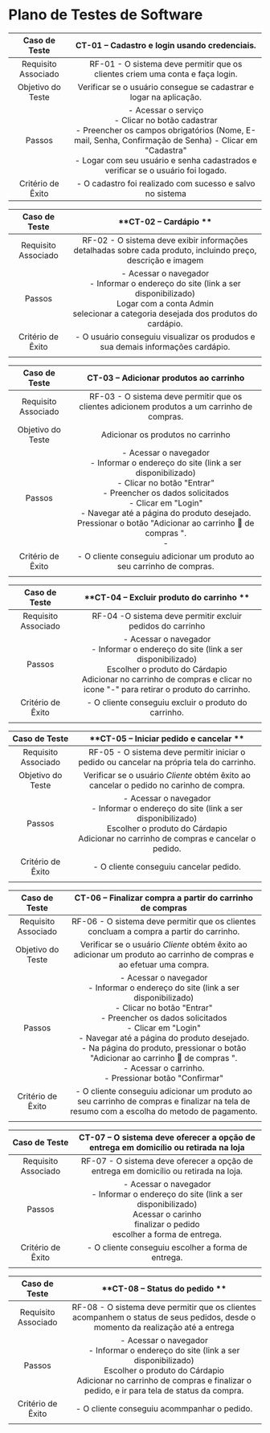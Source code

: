 # Plano de Testes de Software

| **Caso de Teste** 	| **CT-01 – Cadastro e login usando credenciais.** 	|
|:---:	|:---:	|
|	Requisito Associado 	| RF-01 - O sistema deve permitir que os clientes criem uma conta e faça login. |
| Objetivo do Teste 	| Verificar se o usuário consegue se cadastrar e logar na aplicação. |
| Passos 	| - Acessar o serviço <br> - Clicar no botão cadastrar <br> - Preencher os campos obrigatórios (Nome, E-mail, Senha, Confirmação de Senha)  - Clicar em "Cadastra" <br> - Logar com seu usuário e senha cadastrados e verificar se o usuário foi logado.|
|Critério de Êxito | - O cadastro foi realizado com sucesso e salvo no sistema |


| **Caso de Teste** 	| **CT-02 – Cardápio **	|
|:---:	|:---:	|
|Requisito Associado | RF-02 - O sistema deve exibir informações detalhadas sobre cada produto, incluindo preço, descrição e imagem |
| Passos 	| - Acessar o navegador <br> - Informar o endereço do site (link a ser disponibilizado) <br> Logar com a conta Admin <br> selecionar a categoria desejada dos produtos do cardápio.   |
|Critério de Êxito | - O usuário conseguiu visualizar os produdos e sua demais informações cardápio. |
|  	|  	|

| **Caso de Teste** 	| **CT-03 – Adicionar produtos ao carrinho**	|
|:---:	|:---:	|
|Requisito Associado | RF-03 - O sistema deve permitir que os clientes adicionem produtos a um carrinho de compras. |
| Objetivo do Teste 	| Adicionar os produtos no carrinho |
| Passos 	| - Acessar o navegador <br> - Informar o endereço do site (link a ser disponibilizado)<br> - Clicar no botão "Entrar" <br> - Preencher os dados solicitados <br> - Clicar em "Login" <br> - Navegar até a página do produto desejado. Pressionar o botão "Adicionar ao carrinho 🛒 de compras ". <br> - |
|Critério de Êxito | - O cliente conseguiu adicionar um produto ao seu carrinho de compras. |
|  	|  	|

| **Caso de Teste** 	| **CT-04 – Excluir produto do carrinho **	|
|:---:	|:---:	|
|Requisito Associado | RF-04 -O sistema deve permitir excluir pedidos do carrinho	| Verificar se o usuário *Cliente* obtém êxito para excluir produto do carrinho. |
| Passos 	| - Acessar o navegador <br> - Informar o endereço do site (link a ser disponibilizado) <br> Escolher o produto do Cárdapio <br> Adicionar  no carrinho de compras e clicar no icone "-" para retirar o produto do carrinho. |
|Critério de Êxito | - O cliente conseguiu excluir o produto do carrinho. |
|  	|  	|

| **Caso de Teste** 	| **CT-05 – Iniciar pedido e cancelar **	|
|:---:	|:---:	|
|Requisito Associado | RF-05 - O sistema deve permitir iniciar o pedido ou cancelar na própria tela do carrinho. |
| Objetivo do Teste 	| Verificar se o usuário *Cliente* obtém êxito ao cancelar o pedido  no carinho de compra. |
| Passos 	| - Acessar o navegador <br> - Informar o endereço do site (link a ser disponibilizado) <br> Escolher o produto do Cárdapio <br> Adicionar  no carrinho de compras e cancelar o pedido.   |
|Critério de Êxito | - O cliente conseguiu cancelar pedido. |
|  	|  	|

| **Caso de Teste** 	| **CT-06 – Finalizar compra a partir do carrinho de compras**	|
|:---:	|:---:	|
|Requisito Associado | RF-06 -  O sistema deve permitir que os clientes concluam a compra a partir do carrinho.| 
| Objetivo do Teste 	| Verificar se o usuário *Cliente* obtém êxito ao adicionar um produto ao carrinho de compras e ao efetuar uma compra. |
| Passos 	| - Acessar o navegador <br> - Informar o endereço do site (link a ser disponibilizado)<br> - Clicar no botão "Entrar" <br> - Preencher os dados solicitados <br> - Clicar em "Login" <br> - Navegar até a página do produto desejado. <br> - Na página do produto, pressionar o botão "Adicionar ao carrinho 🛒 de compras ". <br> - Acessar o carrinho. <br> - Pressionar botão  "Confirmar" <br>   |
|Critério de Êxito | - O cliente conseguiu adicionar um produto ao seu carrinho de compras e finalizar na tela de resumo com a escolha do  metodo de pagamento. |
|  	|  	|

| **Caso de Teste** 	| **CT-07 – O sistema deve oferecer a opção de entrega em domicílio ou retirada na loja**	|
|:---:	|:---:	|
|Requisito Associado | RF-07 - O sistema deve oferecer a opção de entrega em domicílio ou retirada na loja. |
| Passos 	| - Acessar o navegador <br> - Informar o endereço do site (link a ser disponibilizado) <br> Acessar o carinho <br> finalizar o pedido <br> escolher a forma de entrega.|
|Critério de Êxito | - O cliente conseguiu escolher a forma de entrega. |
|  	|  	|


| **Caso de Teste** 	| **CT-08 – Status do pedido **	|
|:---:	|:---:	|
|Requisito Associado | RF-08 - O sistema deve permitir que os clientes acompanhem o status de seus pedidos, desde o momento da realização até a entrega	| Verificar se o usuário *Cliente* obtém êxito para acompanhar seu pedido. |
| Passos 	| - Acessar o navegador <br> - Informar o endereço do site (link a ser disponibilizado) <br> Escolher o produto do Cárdapio <br> Adicionar  no carrinho de compras e finalizar o pedido, e ir para tela de status da compra.   |
|Critério de Êxito | - O cliente conseguiu acommpanhar o pedido. |
|  	|  	|



